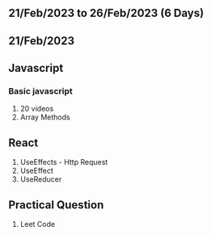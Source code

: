 ## 21/Feb/2023 to 26/Feb/2023 (6 Days)
## 21/Feb/2023 
## Javascript
### Basic javascript
1. 20 videos
2. Array Methods

## React
1. UseEffects - Http Request
2. UseEffect
3. UseReducer

## Practical Question
1. Leet Code
